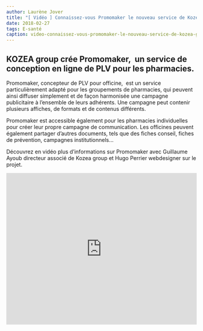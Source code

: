 ```yaml
---
author: Laurène Jover
title: "[ Vidéo ] Connaissez-vous Promomaker le nouveau service de Kozea group ?"
date: 2018-02-27
tags: E-santé
caption: video-connaissez-vous-promomaker-le-nouveau-service-de-kozea-group.webp
---
```


## KOZEA group crée Promomaker,  un service de conception en ligne de PLV pour les pharmacies.

Promomaker, concepteur de PLV pour officine,  est un service particulièrement adapté pour les groupements de pharmacies, qui peuvent ainsi diffuser simplement et de façon harmonisée une campagne publicitaire à l’ensemble de leurs adhérents. Une campagne peut contenir plusieurs affiches, de formats et de contenus différents.

Promomaker est accessible également pour les pharmacies individuelles  pour créer leur propre campagne de communication. Les officines peuvent également partager d’autres documents, tels que des fiches conseil, fiches de prévention, campagnes institutionnels…

Découvrez en vidéo plus d’informations sur Promomaker avec Guillaume Ayoub directeur associé de Kozea group et Hugo Perrier webdesigner sur le projet.

<iframe width="100%" height="400"
src="https://www.youtube.com/embed/DYS4roOFdQw?version=3&rel=1&showsearch=0&showinfo=1&iv_load_policy=1&fs=1&hl=fr&autohide=2&wmode=transparent"
frameborder="0" allowfullscreen></iframe>
